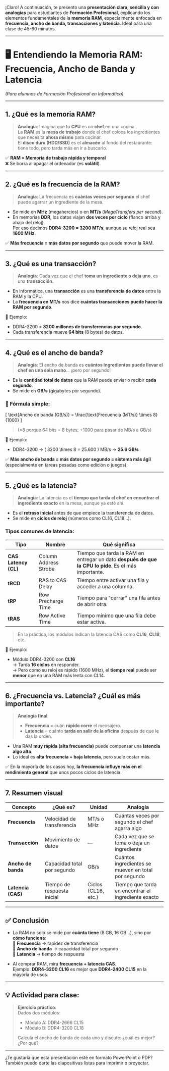 ¡Claro! A continuación, te presento una **presentación clara, sencilla y con analogías** para estudiantes de **Formación Profesional**, explicando los elementos fundamentales de la **memoria RAM**, especialmente enfocada en **frecuencia, ancho de banda, transacciones y latencia**. Ideal para una clase de 45-60 minutos.

---

# 🖥️ **Entendiendo la Memoria RAM: Frecuencia, Ancho de Banda y Latencia**  
*(Para alumnos de Formación Profesional en Informática)*

---

## 1. ¿Qué es la memoria RAM?

> **Analogía**: Imagina que tu **CPU** es un **chef** en una cocina.  
> La **RAM** es la **mesa de trabajo** donde el chef coloca los ingredientes que necesita **ahora mismo** para cocinar.  
> El **disco duro (HDD/SSD)** es el **almacén** al fondo del restaurante: tiene todo, pero tarda más en ir a buscarlo.

✅ **RAM = Memoria de trabajo rápida y temporal**  
❌ Se borra al apagar el ordenador (es **volátil**).

---

## 2. ¿Qué es la **frecuencia** de la RAM?

> **Analogía**: La frecuencia es **cuántas veces por segundo** el chef puede agarrar un ingrediente de la mesa.

- Se mide en **MHz** (megahercios) o en **MT/s** (*MegaTransfers per second*).
- En memorias **DDR**, los datos viajan **dos veces por ciclo** (flanco arriba y abajo del reloj).  
  Por eso decimos **DDR4-3200 = 3200 MT/s**, aunque su reloj real sea **1600 MHz**.

✅ **Más frecuencia = más datos por segundo** que puede mover la RAM.

---

## 3. ¿Qué es una **transacción**?

> **Analogía**: Cada vez que el chef **toma un ingrediente o deja uno**, es una **transacción**.

- En informática, una **transacción** es una **transferencia de datos** entre la RAM y la CPU.
- La **frecuencia en MT/s** nos dice **cuántas transacciones puede hacer la RAM por segundo**.

📌 Ejemplo:  
- DDR4-3200 = **3200 millones de transferencias por segundo**.  
- Cada transferencia mueve **64 bits** (8 bytes) de datos.

---

## 4. ¿Qué es el **ancho de banda**?

> **Analogía**: El ancho de banda es **cuántos ingredientes puede llevar el chef en una sola mano**… ¡pero por segundo!

- Es la **cantidad total de datos** que la RAM puede enviar o recibir **cada segundo**.
- Se mide en **GB/s** (gigabytes por segundo).

### 🔢 Fórmula simple:
\[
\text{Ancho de banda (GB/s)} = \frac{\text{Frecuencia (MT/s)} \times 8}{1000}
\]

> (×8 porque 64 bits = 8 bytes; ÷1000 para pasar de MB/s a GB/s)

📌 Ejemplo:  
- DDR4-3200 → \( 3200 \times 8 = 25.600 \) MB/s → **25.6 GB/s**

✅ **Más ancho de banda = más datos por segundo = sistema más ágil** (especialmente en tareas pesadas como edición o juegos).

---

## 5. ¿Qué es la **latencia**?

> **Analogía**: La latencia es el **tiempo que tarda el chef en encontrar el ingrediente exacto** en la mesa, aunque ya esté ahí.

- Es el **retraso inicial** antes de que empiece la transferencia de datos.
- Se mide en **ciclos de reloj** (números como CL16, CL18...).

### Tipos comunes de latencia:

| Tipo | Nombre | Qué significa |
|------|--------|----------------|
| **CAS Latency (CL)** | Column Address Strobe | Tiempo que tarda la RAM en entregar un dato **después de que la CPU lo pide**. Es el más importante. |
| **tRCD** | RAS to CAS Delay | Tiempo entre activar una fila y acceder a una columna. |
| **tRP** | Row Precharge Time | Tiempo para "cerrar" una fila antes de abrir otra. |
| **tRAS** | Row Active Time | Tiempo mínimo que una fila debe estar activa. |

> En la práctica, los módulos indican la latencia CAS como **CL16**, **CL18**, etc.

📌 Ejemplo:  
- Módulo DDR4-3200 con **CL16**  
  → Tarda **16 ciclos** en responder.  
  → Pero como su reloj es rápido (1600 MHz), el **tiempo real** puede ser **menor** que en una RAM más lenta con CL14.

---

## 6. ¿Frecuencia vs. Latencia? ¿Cuál es más importante?

> **Analogía final**:  
> - **Frecuencia** = cuán **rápido corre** el mensajero.  
> - **Latencia** = cuánto **tarda en salir de la oficina** después de que le das la orden.

- Una RAM **muy rápida (alta frecuencia)** puede compensar una **latencia algo alta**.
- Lo ideal es **alta frecuencia + baja latencia**, pero suele costar más.

✅ En la mayoría de los casos hoy, **la frecuencia influye más en el rendimiento general** que unos pocos ciclos de latencia.

---

## 7. Resumen visual

| Concepto | ¿Qué es? | Unidad | Analogía |
|--------|--------|--------|--------|
| **Frecuencia** | Velocidad de transferencia | MT/s o MHz | Cuántas veces por segundo el chef agarra algo |
| **Transacción** | Movimiento de datos | — | Cada vez que se toma o deja un ingrediente |
| **Ancho de banda** | Capacidad total por segundo | GB/s | Cuántos ingredientes se mueven en total por segundo |
| **Latencia (CAS)** | Tiempo de respuesta inicial | Ciclos (CL16, etc.) | Tiempo que tarda en encontrar el ingrediente exacto |

---

## ✅ Conclusión

- La RAM no solo se mide por **cuánta tiene** (8 GB, 16 GB...), sino por **cómo funciona**:  
  🔹 **Frecuencia** → rapidez de transferencia  
  🔹 **Ancho de banda** → capacidad total por segundo  
  🔹 **Latencia** → tiempo de respuesta

- Al comprar RAM, mira **frecuencia + latencia CAS**.  
  Ejemplo: **DDR4-3200 CL16** es mejor que **DDR4-2400 CL15** en la mayoría de usos.

---

## 💡 Actividad para clase:
> **Ejercicio práctico**:  
> Dados dos módulos:  
> - Módulo A: DDR4-2666 CL15  
> - Módulo B: DDR4-3200 CL18  
>  
> Calcula el ancho de banda de cada uno y discute: ¿cuál es mejor? ¿Por qué?

---

¿Te gustaría que esta presentación esté en formato PowerPoint o PDF? También puedo darte las diapositivas listas para imprimir o proyectar.
